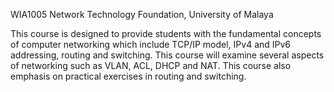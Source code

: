 WIA1005 Network Technology Foundation,
University of Malaya 

This course is designed to provide students with the fundamental concepts of computer networking which include TCP/IP model, IPv4 and IPv6 addressing, routing and switching. This course will examine several aspects of networking such as VLAN, ACL, DHCP and NAT. This course also emphasis on practical exercises in routing and switching.
